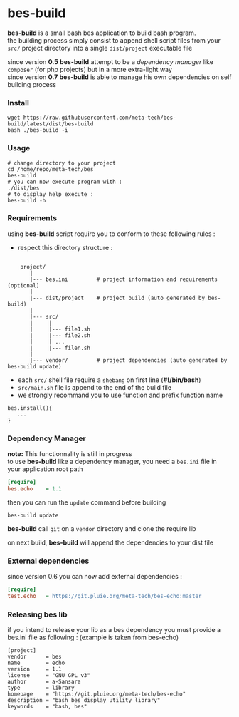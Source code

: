 bes-build
=========

**bes-build** is a small bash bes application to build bash program.  
the building process simply consist to append shell script files from your `src/` project directory 
into a single `dist/project` executable file


since version **0.5** **bes-build** attempt to be a *dependency manager* like `composer` (for php projects) but in a more extra-light way  
since version **0.7** **bes-build** is able to manage his own dependencies on self building process

### Install

```
wget https://raw.githubusercontent.com/meta-tech/bes-build/latest/dist/bes-build
bash ./bes-build -i
```

### Usage

```shell
# change directory to your project
cd /home/repo/meta-tech/bes
bes-build
# you can now execute program with : 
./dist/bes
# to display help execute :
bes-build -h 
```

### Requirements

using **bes-build** script require you to conform to these following rules :

* respect this directory structure :
```pre

    project/
       |
       |--- bes.ini         # project information and requirements (optional)
       |
       |--- dist/project    # project build (auto generated by bes-build)
       |
       |--- src/
       |     |
       |     |--- file1.sh
       |     |--- file2.sh
       |     | ...
       |     |--- filen.sh
       |
       |--- vendor/         # project dependencies (auto generated by bes-build update)
```
* each `src/` shell file require a `shebang` on first line (**#!/bin/bash**)
* `src/main.sh` file is append to the end of the build file
* we strongly recommand you to use function and prefix function name
```shell
bes.install(){
   ...
}
```

### Dependency Manager

**note:** This functionnality is still in progress  
to use **bes-build** like a dependency manager, you need a `bes.ini` file in your application root path

```ini  
[require]
bes.echo    = 1.1
```
 
then you can run the `update` command before building

```shell
bes-build update
```

**bes-build** call `git` on a `vendor` directory and clone the require lib

on next build, **bes-build**  will append the dependencies to your dist file


### External dependencies

since version 0.6 you can now add external dependencies :

```ini  
[require]
test.echo   = https://git.pluie.org/meta-tech/bes-echo:master
```


### Releasing bes lib

if you intend to release your lib as a bes dependency you must provide a bes.ini file as following :
(example is taken from bes-echo)

```
[project]
vendor      = bes
name        = echo
version     = 1.1
license     = "GNU GPL v3"
author      = a-Sansara
type        = library
homepage    = "https://git.pluie.org/meta-tech/bes-echo"
description = "bash bes display utility library"
keywords    = "bash, bes"
```
